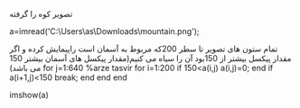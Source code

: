 
تصویر کوه را گرفته

a=imread('C:\Users\as\Downloads\mountain.png');

تمام ستون های تصویر  تا سطر 200که مربوط به آسمان است راپیمایش کرده و اگر مقدار پیکسل بیشتر از 150بود آن را سیاه می کنیم(مقدار پیکسل های آسمان بیشتر 150 می باشد) 
for j=1:640 %arze tasvir
    for i=1:200
     if 150<a(i,j)
         a(i,j)=0;
     end
     if a(i+1,j)<150
         break;
     end
    end
end

imshow(a)
